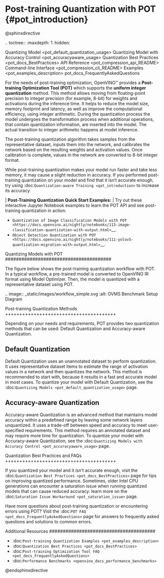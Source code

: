 # Post-training Quantization with POT {#pot_introduction}

@sphinxdirective

.. toctree::
   :maxdepth: 1
   :hidden:

   Quantizing Model <pot_default_quantization_usage>
   Quantizing Model with Accuracy Control <pot_accuracyaware_usage>
   Quantization Best Practices <pot_docs_BestPractices>
   API Reference <pot_compression_api_README>
   Command-line Interface <pot_compression_cli_README>
   Examples <pot_examples_description>
   pot_docs_FrequentlyAskedQuestions



For the needs of post-training optimization, OpenVINO&trade; provides a **Post-training Optimization Tool (POT)** 
which supports the **uniform integer quantization** method. This method allows moving from floating-point precision 
to integer precision (for example, 8-bit) for weights and activations during the inference time. It helps to reduce 
the model size, memory footprint and latency, as well as improve the computational efficiency, using integer arithmetic. 
During the quantization process the model undergoes the transformation process when additional operations, that contain 
quantization information, are inserted into the model. The actual transition to integer arithmetic happens at model inference.

The post-training quantization algorithm takes samples from the representative dataset, inputs them into the network, 
and calibrates the network based on the resulting weights and activation values. Once calibration is complete, 
values in the network are converted to 8-bit integer format.

While post-training quantization makes your model run faster and take less memory, it may cause a slight reduction 
in accuracy. If you performed post-training quantization on your model and find that it isn’t accurate enough, 
try using :doc:`Quantization-aware Training <qat_introduction>` to increase its accuracy.


| **Post-Training Quantization Quick Start Examples:**
| Try out these interactive Jupyter Notebook examples to learn the POT API and see post-training quantization in action:

* `Quantization of Image Classification Models with POT <https://docs.openvino.ai/nightly/notebooks/113-image-classification-quantization-with-output.html>`__.
* `Object Detection Quantization with POT <https://docs.openvino.ai/nightly/notebooks/111-yolov5-quantization-migration-with-output.html>`__.



Quantizing Models with POT
####################################### 

The figure below shows the post-training quantization workflow with POT. In a typical workflow, a pre-trained 
model is converted to OpenVINO IR format using Model Optimizer. Then, the model is quantized with a representative dataset using POT.

.. image:: _static/images/workflow_simple.svg
   :alt: OVMS Benchmark Setup Diagram


Post-training Quantization Methods
+++++++++++++++++++++++++++++++++++++++

Depending on your needs and requirements, POT provides two quantization methods that can be used: 
Default Quantization and Accuracy-aware Quantization.


Default Quantization
---------------------------------------

Default Quantization uses an unannotated dataset to perform quantization. It uses representative 
dataset items to estimate the range of activation values in a network and then quantizes the network. 
This method is recommended to start with, because it results in a fast and accurate model in most cases. 
To quantize your model with Default Quantization, see the :doc:`Quantizing Models <pot_default_quantization_usage>` page.

Accuracy-aware Quantization
---------------------------------------

Accuracy-aware Quantization is an advanced method that maintains model accuracy within a predefined 
range by leaving some network layers unquantized. It uses a trade-off between speed and accuracy to meet 
user-specified requirements. This method requires an annotated dataset and may require more time for quantization. 
To quantize your model with Accuracy-aware Quantization, see the :doc:`Quantizing Models with Accuracy Control <pot_accuracyaware_usage>` page.

Quantization Best Practices and FAQs
+++++++++++++++++++++++++++++++++++++++

If you quantized your model and it isn’t accurate enough, visit the :doc:`Quantization Best Practices <pot_docs_BestPractices>` 
page for tips on improving quantized performance. Sometimes, older Intel CPU generations can encounter a saturation issue when 
running quantized models that can cause reduced accuracy: learn more on the :doc:`Saturation Issue Workaround <pot_saturation_issue>` page.

Have more questions about post-training quantization or encountering errors using POT? Visit the 
:doc:`POT FAQ <pot_docs_FrequentlyAskedQuestions>` page for answers to frequently asked questions and solutions to common errors.



Additional Resources
#######################################

* :doc:`Post-training Quantization Examples <pot_examples_description>`
* :doc:`Quantization Best Practices <pot_docs_BestPractices>`
* :doc:`Post-training Optimization Tool FAQ <pot_docs_FrequentlyAskedQuestions>`
* :doc:`Performance Benchmarks <openvino_docs_performance_benchmarks>`


@endsphinxdirective


